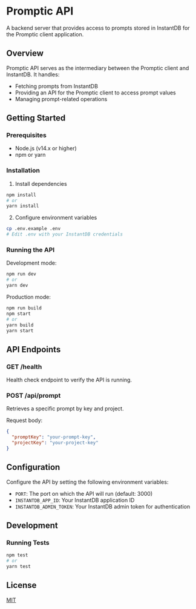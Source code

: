 # Promptic API

A backend server that provides access to prompts stored in InstantDB for the Promptic client application.

## Overview

Promptic API serves as the intermediary between the Promptic client and InstantDB. It handles:

- Fetching prompts from InstantDB
- Providing an API for the Promptic client to access prompt values
- Managing prompt-related operations

## Getting Started

### Prerequisites

- Node.js (v14.x or higher)
- npm or yarn

### Installation

1. Install dependencies

```bash
npm install
# or
yarn install
```

2. Configure environment variables

```bash
cp .env.example .env
# Edit .env with your InstantDB credentials
```

### Running the API

Development mode:

```bash
npm run dev
# or
yarn dev
```

Production mode:

```bash
npm run build
npm start
# or
yarn build
yarn start
```

## API Endpoints

### GET /health

Health check endpoint to verify the API is running.

### POST /api/prompt

Retrieves a specific prompt by key and project.

Request body:

```json
{
  "promptKey": "your-prompt-key",
  "projectKey": "your-project-key"
}
```

## Configuration

Configure the API by setting the following environment variables:

- `PORT`: The port on which the API will run (default: 3000)
- `INSTANTDB_APP_ID`: Your InstantDB application ID
- `INSTANTDB_ADMIN_TOKEN`: Your InstantDB admin token for authentication

## Development

### Running Tests

```bash
npm test
# or
yarn test
```

## License

[MIT](LICENSE)
